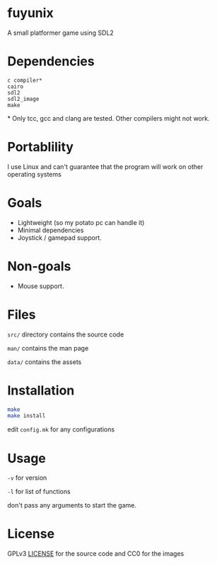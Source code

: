 # fuyunix
A small platformer game using SDL2

# Dependencies
```
c compiler*
cairo
sdl2
sdl2_image
make
```
\* Only tcc, gcc and clang are tested.
Other compilers might not work.

# Portablility
I use Linux and can't guarantee that the program will work on other operating
systems

# Goals
* Lightweight (so my potato pc can handle it)
* Minimal dependencies
* Joystick / gamepad support.

# Non-goals
* Mouse support.

# Files
`src/` directory contains the source code

`man/` contains the man page

`data/` contains the assets

# Installation
```sh
make
make install
```
edit `config.mk` for any configurations

# Usage
`-v` for version

`-l` for list of functions

don't pass any arguments to start the game.

# License
GPLv3 [LICENSE](LICENSE) for the source code and CC0 for the images
